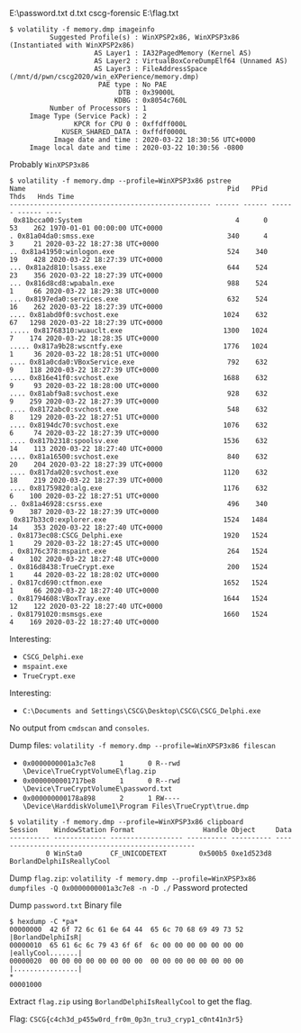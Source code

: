 
E:\password.txt
d.txt
cscg-forensic
E:\flag.txt

```
$ volatility -f memory.dmp imageinfo
          Suggested Profile(s) : WinXPSP2x86, WinXPSP3x86 (Instantiated with WinXPSP2x86)
                     AS Layer1 : IA32PagedMemory (Kernel AS)
                     AS Layer2 : VirtualBoxCoreDumpElf64 (Unnamed AS)
                     AS Layer3 : FileAddressSpace (/mnt/d/pwn/cscg2020/win_eXPerience/memory.dmp)
                      PAE type : No PAE
                           DTB : 0x39000L
                          KDBG : 0x8054c760L
          Number of Processors : 1
     Image Type (Service Pack) : 2
                KPCR for CPU 0 : 0xffdff000L
             KUSER_SHARED_DATA : 0xffdf0000L
           Image date and time : 2020-03-22 18:30:56 UTC+0000
     Image local date and time : 2020-03-22 10:30:56 -0800
```

Probably `WinXPSP3x86`

```
$ volatility -f memory.dmp --profile=WinXPSP3x86 pstree
Name                                                  Pid   PPid   Thds   Hnds Time
-------------------------------------------------- ------ ------ ------ ------ ----
 0x81bcca00:System                                      4      0     53    262 1970-01-01 00:00:00 UTC+0000
. 0x81a04da0:smss.exe                                 340      4      3     21 2020-03-22 18:27:38 UTC+0000
.. 0x81a41950:winlogon.exe                            524    340     19    428 2020-03-22 18:27:39 UTC+0000
... 0x81a2d810:lsass.exe                              644    524     23    356 2020-03-22 18:27:39 UTC+0000
... 0x816d8cd8:wpabaln.exe                            988    524      1     66 2020-03-22 18:29:38 UTC+0000
... 0x8197eda0:services.exe                           632    524     16    262 2020-03-22 18:27:39 UTC+0000
.... 0x81abd0f0:svchost.exe                          1024    632     67   1298 2020-03-22 18:27:39 UTC+0000
..... 0x81768310:wuauclt.exe                         1300   1024      7    174 2020-03-22 18:28:35 UTC+0000
..... 0x817a9b28:wscntfy.exe                         1776   1024      1     36 2020-03-22 18:28:51 UTC+0000
.... 0x81a0cda0:VBoxService.exe                       792    632      9    118 2020-03-22 18:27:39 UTC+0000
.... 0x816e41f0:svchost.exe                          1688    632      9     93 2020-03-22 18:28:00 UTC+0000
.... 0x81abf9a8:svchost.exe                           928    632      9    259 2020-03-22 18:27:39 UTC+0000
.... 0x8172abc0:svchost.exe                           548    632      8    129 2020-03-22 18:27:51 UTC+0000
.... 0x8194dc70:svchost.exe                          1076    632      6     74 2020-03-22 18:27:39 UTC+0000
.... 0x817b2318:spoolsv.exe                          1536    632     14    113 2020-03-22 18:27:40 UTC+0000
.... 0x81a16500:svchost.exe                           840    632     20    204 2020-03-22 18:27:39 UTC+0000
.... 0x817da020:svchost.exe                          1120    632     18    219 2020-03-22 18:27:39 UTC+0000
.... 0x81759820:alg.exe                              1176    632      6    100 2020-03-22 18:27:51 UTC+0000
.. 0x81a46928:csrss.exe                               496    340      9    387 2020-03-22 18:27:39 UTC+0000
 0x817b33c0:explorer.exe                             1524   1484     14    353 2020-03-22 18:27:40 UTC+0000
. 0x8173ec08:CSCG_Delphi.exe                         1920   1524      1     29 2020-03-22 18:27:45 UTC+0000
. 0x8176c378:mspaint.exe                              264   1524      4    102 2020-03-22 18:27:48 UTC+0000
. 0x816d8438:TrueCrypt.exe                            200   1524      1     44 2020-03-22 18:28:02 UTC+0000
. 0x817cd690:ctfmon.exe                              1652   1524      1     66 2020-03-22 18:27:40 UTC+0000
. 0x81794608:VBoxTray.exe                            1644   1524     12    122 2020-03-22 18:27:40 UTC+0000
. 0x81791020:msmsgs.exe                              1660   1524      4    169 2020-03-22 18:27:40 UTC+0000
```

Interesting:
- `CSCG_Delphi.exe`
- `mspaint.exe`
- `TrueCrypt.exe`

Interesting:
- `C:\Documents and Settings\CSCG\Desktop\CSCG\CSCG_Delphi.exe`

No output from `cmdscan` and `consoles`.

Dump files: `volatility -f memory.dmp --profile=WinXPSP3x86 filescan`

- `0x0000000001a3c7e8      1      0 R--rwd \Device\TrueCryptVolumeE\flag.zip`
- `0x0000000001717be8      1      0 R--rwd \Device\TrueCryptVolumeE\password.txt`
- `0x000000000178a898      2      1 RW---- \Device\HarddiskVolume1\Program Files\TrueCrypt\true.dmp`

```
$ volatility -f memory.dmp --profile=WinXPSP3x86 clipboard
Session    WindowStation Format                 Handle Object     Data
---------- ------------- ------------------ ---------- ---------- --------------------------------------------------
         0 WinSta0       CF_UNICODETEXT        0x500b5 0xe1d523d8 BorlandDelphiIsReallyCool
```

Dump `flag.zip`: `volatility -f memory.dmp --profile=WinXPSP3x86 dumpfiles -Q 0x0000000001a3c7e8 -n -D ./`
Password protected

Dump `password.txt`
Binary file

```
$ hexdump -C *pa*
00000000  42 6f 72 6c 61 6e 64 44  65 6c 70 68 69 49 73 52  |BorlandDelphiIsR|
00000010  65 61 6c 6c 79 43 6f 6f  6c 00 00 00 00 00 00 00  |eallyCool.......|
00000020  00 00 00 00 00 00 00 00  00 00 00 00 00 00 00 00  |................|
*
00001000
```

Extract `flag.zip` using `BorlandDelphiIsReallyCool` to get the flag.

Flag: `CSCG{c4ch3d_p455w0rd_fr0m_0p3n_tru3_cryp1_c0nt41n3r5}`
